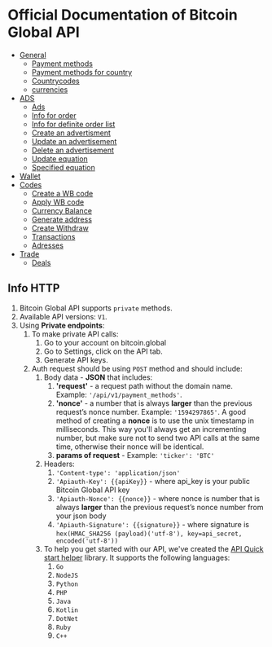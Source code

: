 # Official Documentation of Bitcoin Global API

* [General](/Private/General.md)
    * [Payment methods](/Private/General.md#payment-methods)
    * [Payment methods for country](/Private/General.md#payment-methods-for-country)
    * [Countrycodes](/Private/General.md#countrycodes)
    * [currencies](/Private/General.md#currencies)
* [ADS](/Private/Private/Ads.md)
    * [Ads](#ads)
    * [Info for order](/Private/Ads.md#info-for-order)
    * [Info for definite order list](/Private/Ads.md#info-for-definite-order-list)
    * [Create an advertisment](/Private/Ads.md#create-an-advertisement)
    * [Update an advertisement](/Private/Ads.md#update-an-advertisement)
    * [Delete an advertisement](/Private/Ads.md#delete-an-advertisement)
    * [Update equation](/Private/Ads.md#update-equation)
    * [Specified equation](/Private/Ads.md#specified-equation)
 * [Wallet](/Private/Wallet.md)
 * [Codes](/Private/Wallet.md#codes)
    * [Create a WB code](/Private/Wallet.md#create-a-wb-code)
    * [Apply WB code](/Private/Wallet.md#apply-wb-code)
    * [Currency Balance](/Private/Wallet.md#currency-balance)
    * [Generate address](/Private/Wallet.md#generate-address)
    * [Create Withdraw](/Private/Wallet.md#create-withdraw)
    * [Transactions](/Private/Wallet.md#Transactions)
    * [Adresses](/Private/Wallet.md#Adresses)
 * [Trade](/Private/Trade.md)
    * [Deals](/Private/Trade.md#deals)
 
 
## Info HTTP

1. Bitcoin Global API supports `private` methods.
2. Available API versions: `V1`.
3. Using **Private endpoints**:
    1. To make private API calls:
        1. Go to your account on bitcoin.global
        2. Go to Settings, click on the API tab.
        3. Generate API keys.
    2. Auth request should be using `POST` method and should include:
        1. Body data - **JSON** that includes:
            1. **'request'** - a request path without the domain name. Example: `'/api/v1/payment_methods'`.
            2. **'nonce'** - a number that is always **larger** than the previous request’s nonce number. Example: `'1594297865'`. A good method of creating a **nonce** is to use the unix timestamp in milliseconds. This way you'll always get an incrementing number, but make sure not to send two API calls at the same time, otherwise their nonce will be identical.
            3. **params of request** - Example: `'ticker': 'BTC'`
        2. Headers:
            1. `'Content-type': 'application/json'`
            2. `'Apiauth-Key': {{apiKey}}` - where api_key is your public Bitcoin Global API key
            3. `'Apiauth-Nonce': {{nonce}}` - where nonce is  number that is always **larger** than the previous request’s nonce number from your json body
            4. `'Apiauth-Signature': {{signature}}` - where signature is `hex(HMAC_SHA256 (payload)('utf-8'), key=api_secret, encoded('utf-8'))`
        3. To help you get started with our API, we've created the [API Quick start helper](https://github.com/bohdanBG/BGapi_quickstart) library. It supports the following languages:
            1. ``Go``
            2. ``NodeJS``
            3. ``Python``
            4. ``PHP``
            5. ``Java``
            6. ``Kotlin``
            7. ``DotNet``
            8. ``Ruby``
            9. ``C++``
